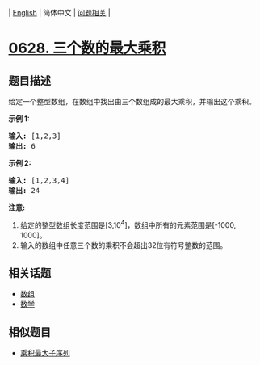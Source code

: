 
| [English](README_EN.md) | 简体中文 | [问题相关](QUESTION.md) |
# [0628. 三个数的最大乘积](https://leetcode-cn.com/problems/maximum-product-of-three-numbers/)
## 题目描述
<p>给定一个整型数组，在数组中找出由三个数组成的最大乘积，并输出这个乘积。</p>

<p><strong>示例 1:</strong></p>

<pre>
<strong>输入:</strong> [1,2,3]
<strong>输出:</strong> 6
</pre>

<p><strong>示例 2:</strong></p>

<pre>
<strong>输入:</strong> [1,2,3,4]
<strong>输出:</strong> 24
</pre>

<p><strong>注意:</strong></p>

<ol>
	<li>给定的整型数组长度范围是[3,10<sup>4</sup>]，数组中所有的元素范围是[-1000, 1000]。</li>
	<li>输入的数组中任意三个数的乘积不会超出32位有符号整数的范围。</li>
</ol>

## 相关话题
- [数组](https://leetcode-cn.com/tag/array)
- [数学](https://leetcode-cn.com/tag/math)
## 相似题目
- [乘积最大子序列](../0152/README.md)
